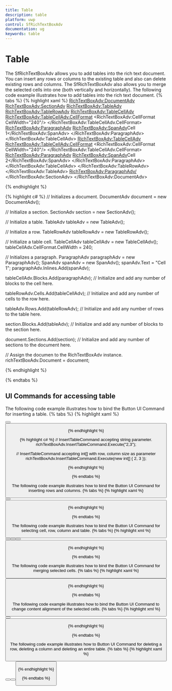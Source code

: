 ```yaml
---
title: Table
description: table
platform: uwp
control: SfRichTextBoxAdv
documentation: ug
keywords: table
---
```

# Table

The SfRichTextBoxAdv allows you to add tables into the rich text document. You can insert any rows or columns to the existing table and also can delete existing rows and columns. The SfRichTextBoxAdv also allows you to merge the selected cells into one (both vertically and horizontally).
The following code example illustrates how to add tables into the rich text document.
{% tabs %}
{% highlight xaml %}
<RichTextBoxAdv:DocumentAdv>
    <RichTextBoxAdv:SectionAdv>
        <RichTextBoxAdv:TableAdv>
            <RichTextBoxAdv:TableRowAdv>
                <RichTextBoxAdv:TableCellAdv>
                    <RichTextBoxAdv:TableCellAdv.CellFormat>
                        <RichTextBoxAdv:CellFormat CellWidth="240"/>
                    </RichTextBoxAdv:TableCellAdv.CellFormat>
                    <RichTextBoxAdv:ParagraphAdv>
                        <RichTextBoxAdv:SpanAdv>Cell 1</RichTextBoxAdv:SpanAdv>
                    </RichTextBoxAdv:ParagraphAdv>
                </RichTextBoxAdv:TableCellAdv>
                <RichTextBoxAdv:TableCellAdv>
                    <RichTextBoxAdv:TableCellAdv.CellFormat>
                        <RichTextBoxAdv:CellFormat CellWidth="240"/>
                    </RichTextBoxAdv:TableCellAdv.CellFormat>
                    <RichTextBoxAdv:ParagraphAdv>
                        <RichTextBoxAdv:SpanAdv>Cell 2</RichTextBoxAdv:SpanAdv>
                    </RichTextBoxAdv:ParagraphAdv>
                </RichTextBoxAdv:TableCellAdv>
            </RichTextBoxAdv:TableRowAdv>
        </RichTextBoxAdv:TableAdv>
        <RichTextBoxAdv:ParagraphAdv/>
    </RichTextBoxAdv:SectionAdv>
</RichTextBoxAdv:DocumentAdv>


{% endhighlight %}

{% highlight c# %}
// Initializes a document.
DocumentAdv document = new DocumentAdv();

// Initialize a section.
SectionAdv section = new SectionAdv();

// Initialize a table.
TableAdv tableAdv = new TableAdv();

// Initialize a row.
TableRowAdv tableRowAdv = new TableRowAdv();

// Initialize a table cell.
TableCellAdv tableCellAdv = new TableCellAdv();
tableCellAdv.CellFormat.CellWidth = 240;

// Initializes a paragraph.
ParagraphAdv paragraphAdv = new ParagraphAdv();
SpanAdv spanAdv = new SpanAdv();
spanAdv.Text = "Cell 1";
paragraphAdv.Inlines.Add(spanAdv);

tableCellAdv.Blocks.Add(paragraphAdv);
// Initialize and add any number of blocks to the cell here.

tableRowAdv.Cells.Add(tableCellAdv);
// Initialize and add any number of cells to the row here.

tableAdv.Rows.Add(tableRowAdv);
// Initialize and add any number of rows to the table here.

section.Blocks.Add(tableAdv);
// Initialize and add any number of blocks to the section here.

document.Sections.Add(section);
// Initialize and add any number of sections to the document here.

// Assign the documen to the RichTextBoxAdv instance.
richTextBoxAdv.Document = document;


{% endhighlight %}

{% endtabs %}

## UI Commands for accessing table

The following code example illustrates how to bind the Button UI Command for inserting a table.
{% tabs %}
{% highlight xaml %}
<!-- Inserts the table with default size of one row and two columns -->
<Button Content="Insert Table" Command="{Binding ElementName=richTextBoxAdv,Path=InsertTableCommand}"/>

<!-- Inserts the table with the size of two rows and three columns -->
<Button Content="Insert Table" Command="{Binding ElementName=richTextBoxAdv,Path=InsertTableCommand}" CommandParameter="2,3"/>


{% endhighlight %}

{% highlight c# %}
// InsertTableCommand accepting string parameter.
richTextBoxAdv.InsertTableCommand.Execute("2,3");

// InsertTableCommand accepting int[] with row, column size as parameter
richTextBoxAdv.InsertTableCommand.Execute(new int[] { 2, 3 });

{% endhighlight %}

{% endtabs %}

The following code example illustrates how to bind the Button UI Command for inserting rows and columns.
{% tabs %}
{% highlight xaml %}
<!-- Inserts one row above to the current row -->
<!-- Command parameter can be either Above or Below -->
<Button Content="Insert Row" Command="{Binding ElementName=richTextBoxAdv,Path=InsertRowCommand}" CommandParameter="Above"/>
<!-- Inserts one column to the right of current column -->
<!-- Command parameter can be either Left or Right -->
<Button Content="Insert Column" Command="{Binding ElementName=richTextBoxAdv,Path=InsertColumnCommand}" CommandParameter="Right"/>


{% endhighlight %}

{% endtabs %}

The following code example illustrates how to bind the Button UI Command for selecting cell, row, column and table.
{% tabs %}
{% highlight xml %}
<!--Selects the Cell--> 
<Button Content="Select Cell" Command="{Binding ElementName=richTextBoxAdv,Path=SelectCellCommand}" />
<!--Selects the Column-->
<Button Content="Select Column" Command="{Binding ElementName=richTextBoxAdv,Path=SelectColumnCommand}" />
<!--Selects the Row-->
<Button Content="Select Row" Command="{Binding ElementName=richTextBoxAdv,Path=SelectRowCommand}" />
<!--Selects the Table-->
<Button Content="Select Table" Command="{Binding ElementName=richTextBoxAdv,Path=SelecttableCommand}" />

{% endhighlight %}

{% endtabs %}

The following code example illustrates how to bind the Button UI Command for merging selected cells.
{% tabs %}
{% highlight xaml %}
<!-- Merges the selected cells -->
<Button Content="Merge Cells" Command="{Binding ElementName=richTextBoxAdv,Path=MergeSelectedCellsCommand}"/>


{% endhighlight %}

{% endtabs %}

The following code example illustrates how to bind the Button UI Command to change content alignment of the selected cells.
{% tabs %}
{% highlight xml %}
<!--Change cell content alignment with command parameter as comma separated(vertical alignment and text alignment)-->
<Button Content="Cell Content Alignment" Command="{Binding ElementName=richTextBoxAdv,Path=CellContentAlignmentCommand}" CommandTarget="{Binding ElementName=richTextBoxAdv}" CommandParameter="Top,Left" />

<!--or-->

<!--Change cell content alignment with command parameter single sting (vertical alignment and text alignment)-->
<Button Content="Cell Content Alignment" Command="{Binding ElementName=richTextBoxAdv,Path=CellContentAlignmentCommand}" CommandTarget="{Binding ElementName=richTextBoxAdv}"  CommandParameter="CenterRight"/>


{% endhighlight %}

{% endtabs %}

The following code example illustrates how to Button UI Command for deleting a row, deleting a column and deleting an entire table.
{% tabs %}
{% highlight xaml %}
<!-- Deletes the column -->
<Button Content="Delete Column" Command="{Binding ElementName=richTextBoxAdv,Path=DeleteColumnCommand}"/>
<!-- Deletes the row -->
<Button Content="Delete Row" Command="{Binding ElementName=richTextBoxAdv,Path=DeleteRowCommand}"/>
<!-- Deletes the table -->
<Button Content="Delete Table" Command="{Binding ElementName=richTextBoxAdv,Path=DeleteTableCommand}"/>


{% endhighlight %}

{% endtabs %}


